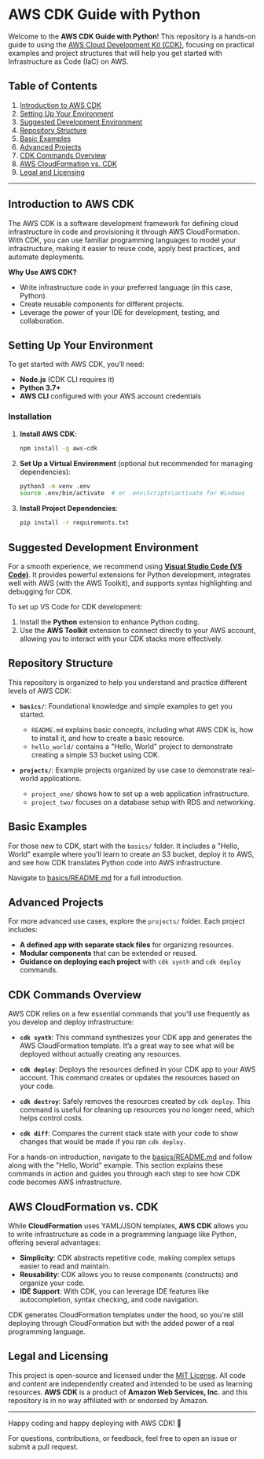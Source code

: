 
# AWS CDK Guide with Python

Welcome to the **AWS CDK Guide with Python**! This repository is a hands-on guide to using the [AWS Cloud Development Kit (CDK)](https://aws.amazon.com/cdk/), focusing on practical examples and project structures that will help you get started with Infrastructure as Code (IaC) on AWS.

## Table of Contents

1. [Introduction to AWS CDK](#introduction-to-aws-cdk)
2. [Setting Up Your Environment](#setting-up-your-environment)
3. [Suggested Development Environment](#suggested-development-environment)
4. [Repository Structure](#repository-structure)
5. [Basic Examples](#basic-examples)
6. [Advanced Projects](#advanced-projects)
7. [CDK Commands Overview](#cdk-commands-overview)
8. [AWS CloudFormation vs. CDK](#aws-cloudformation-vs-cdk)
9. [Legal and Licensing](#legal-and-licensing)

---

## Introduction to AWS CDK

The AWS CDK is a software development framework for defining cloud infrastructure in code and provisioning it through AWS CloudFormation. With CDK, you can use familiar programming languages to model your infrastructure, making it easier to reuse code, apply best practices, and automate deployments.

**Why Use AWS CDK?**
- Write infrastructure code in your preferred language (in this case, Python).
- Create reusable components for different projects.
- Leverage the power of your IDE for development, testing, and collaboration.

## Setting Up Your Environment

To get started with AWS CDK, you’ll need:
- **Node.js** (CDK CLI requires it)
- **Python 3.7+**
- **AWS CLI** configured with your AWS account credentials

### Installation

1. **Install AWS CDK**:
   ```bash
   npm install -g aws-cdk
   ```

2. **Set Up a Virtual Environment** (optional but recommended for managing dependencies):
   ```bash
   python3 -m venv .env
   source .env/bin/activate  # or .env\Scripts\activate for Windows
   ```

3. **Install Project Dependencies**:
   ```bash
   pip install -r requirements.txt
   ```

## Suggested Development Environment

For a smooth experience, we recommend using **[Visual Studio Code (VS Code)](https://code.visualstudio.com/)**. It provides powerful extensions for Python development, integrates well with AWS (with the AWS Toolkit), and supports syntax highlighting and debugging for CDK.

To set up VS Code for CDK development:

1. Install the **Python** extension to enhance Python coding.
2. Use the **AWS Toolkit** extension to connect directly to your AWS account, allowing you to interact with your CDK stacks more effectively.

## Repository Structure

This repository is organized to help you understand and practice different levels of AWS CDK:

- **`basics/`**: Foundational knowledge and simple examples to get you started.
  - `README.md` explains basic concepts, including what AWS CDK is, how to install it, and how to create a basic resource.
  - `hello_world/` contains a "Hello, World" project to demonstrate creating a simple S3 bucket using CDK.

- **`projects/`**: Example projects organized by use case to demonstrate real-world applications.
  - `project_one/` shows how to set up a web application infrastructure.
  - `project_two/` focuses on a database setup with RDS and networking.

## Basic Examples

For those new to CDK, start with the `basics/` folder. It includes a "Hello, World" example where you'll learn to create an S3 bucket, deploy it to AWS, and see how CDK translates Python code into AWS infrastructure.

Navigate to [basics/README.md](basics/README.md) for a full introduction.

## Advanced Projects

For more advanced use cases, explore the `projects/` folder. Each project includes:
- **A defined app with separate stack files** for organizing resources.
- **Modular components** that can be extended or reused.
- **Guidance on deploying each project** with `cdk synth` and `cdk deploy` commands.

## CDK Commands Overview

AWS CDK relies on a few essential commands that you'll use frequently as you develop and deploy infrastructure:

- **`cdk synth`**: This command synthesizes your CDK app and generates the AWS CloudFormation template. It’s a great way to see what will be deployed without actually creating any resources.

- **`cdk deploy`**: Deploys the resources defined in your CDK app to your AWS account. This command creates or updates the resources based on your code.

- **`cdk destroy`**: Safely removes the resources created by `cdk deploy`. This command is useful for cleaning up resources you no longer need, which helps control costs.

- **`cdk diff`**: Compares the current stack state with your code to show changes that would be made if you ran `cdk deploy`.

For a hands-on introduction, navigate to the [basics/README.md](basics/README.md) and follow along with the "Hello, World" example. This section explains these commands in action and guides you through each step to see how CDK code becomes AWS infrastructure.

## AWS CloudFormation vs. CDK

While **CloudFormation** uses YAML/JSON templates, **AWS CDK** allows you to write infrastructure as code in a programming language like Python, offering several advantages:

- **Simplicity**: CDK abstracts repetitive code, making complex setups easier to read and maintain.
- **Reusability**: CDK allows you to reuse components (constructs) and organize your code.
- **IDE Support**: With CDK, you can leverage IDE features like autocompletion, syntax checking, and code navigation.

CDK generates CloudFormation templates under the hood, so you're still deploying through CloudFormation but with the added power of a real programming language.

## Legal and Licensing

This project is open-source and licensed under the [MIT License](LICENSE). All code and content are independently created and intended to be used as learning resources. **AWS CDK** is a product of **Amazon Web Services, Inc.** and this repository is in no way affiliated with or endorsed by Amazon.

---

Happy coding and happy deploying with AWS CDK! 🎉

For questions, contributions, or feedback, feel free to open an issue or submit a pull request.
